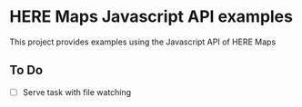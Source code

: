 # HERE Maps Javascript API examples

This project provides examples using the Javascript API of HERE Maps

## To Do

- [ ] Serve task with file watching

